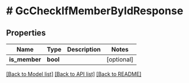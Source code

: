 # # GcCheckIfMemberByIdResponse

## Properties

Name | Type | Description | Notes
------------ | ------------- | ------------- | -------------
**is_member** | **bool** |  | [optional]

[[Back to Model list]](../../README.md#models) [[Back to API list]](../../README.md#endpoints) [[Back to README]](../../README.md)
